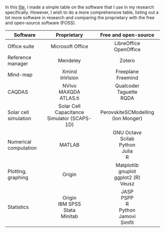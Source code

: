 In this [file](https://github.com/mafbar-student/mphil-thesis/blob/main/proprietary-foss-table-mafbar.md), I made a simple table on the software that I use in my research specifically. However, I wish to do a more comprehensive table, listing out a lot more software in research and comparing the proprietary with the free and open-source software (FOSS).

| Software     | Proprietary      | Free and open-source |
|--------------|:----------------:|:-----------:|
| Office suite | Microsoft Office | LibreOffice <br> OpenOffice |  
| Reference manager | Mendeley | Zotero |
| Mind-map | Xmind <br> InVision | Freeplane <br> Freemind |
| CAQDAS | NVivo <br> MAXQDA <br> ATLAS.ti | Qualcoder <br> Taguette <br> RQDA |
| Solar cell simulation | Solar Cell Capacitance Simulator (SCAPS-1D) | PerovskiteSCModelling (Ion Monger) |
| Numerical computation | MATLAB | GNU Octave <br> Scilab <br> Python <br> Julia <br> R |
| Plotting, graphing | Origin | Matplotlib <br> gnuplot <br> ggplot2 (R) <br> Veusz | QtiPlot <br> Simfit |
| Statistics | Origin <br> IBM SPSS <br> Stata <br> Minitab <br> | JASP <br> PSPP <br> R <br> Python <br> Jamovi <br> Simfit |

